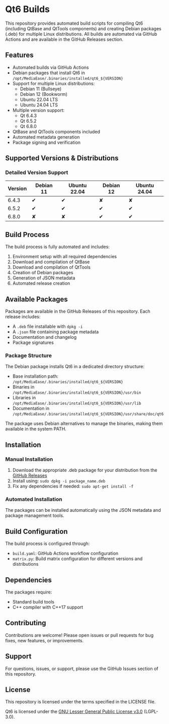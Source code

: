 # Qt6 Builds

This repository provides automated build scripts for compiling Qt6 (including QtBase and QtTools components) and creating Debian packages (.deb) for multiple Linux distributions. All builds are automated via GitHub Actions and are available in the GitHub Releases section.

## Features

- Automated builds via GitHub Actions
- Debian packages that install Qt6 in `/opt/MediaEase/.binaries/installed/qt6_${VERSION}`
- Support for multiple Linux distributions:
  - Debian 11 (Bullseye)
  - Debian 12 (Bookworm)
  - Ubuntu 22.04 LTS
  - Ubuntu 24.04 LTS
- Multiple version support:
  - Qt 6.4.3
  - Qt 6.5.2
  - Qt 6.8.0
- QtBase and QtTools components included
- Automated metadata generation
- Package signing and verification

## Supported Versions & Distributions

### Detailed Version Support

| Version | Debian 11 | Ubuntu 22.04 | Debian 12 | Ubuntu 24.04 |
|---------|-----------|--------------|-----------|--------------|
| 6.4.3   |     ✔     |      ✔       |     ✘     |      ✘       |
| 6.5.2   |     ✔     |      ✔       |     ✔     |      ✔       |
| 6.8.0   |     ✘     |      ✘       |     ✔     |      ✔       |

## Build Process

The build process is fully automated and includes:
1. Environment setup with all required dependencies
2. Download and compilation of QtBase
3. Download and compilation of QtTools
4. Creation of Debian packages
5. Generation of JSON metadata
6. Automated release creation

## Available Packages

Packages are available in the GitHub Releases of this repository. Each release includes:
- A `.deb` file installable with `dpkg -i`
- A `.json` file containing package metadata
- Documentation and changelog
- Package signatures

### Package Structure

The Debian package installs Qt6 in a dedicated directory structure:
- Base installation path: `/opt/MediaEase/.binaries/installed/qt6_${VERSION}`
- Binaries in `/opt/MediaEase/.binaries/installed/qt6_${VERSION}/usr/bin`
- Libraries in `/opt/MediaEase/.binaries/installed/qt6_${VERSION}/usr/lib`
- Documentation in `/opt/MediaEase/.binaries/installed/qt6_${VERSION}/usr/share/doc/qt6`

The package uses Debian alternatives to manage the binaries, making them available in the system PATH.

## Installation

### Manual Installation
1. Download the appropriate .deb package for your distribution from the [GitHub Releases](../../releases)
2. Install using: `sudo dpkg -i package_name.deb`
3. Fix any dependencies if needed: `sudo apt-get install -f`

### Automated Installation
The packages can be installed automatically using the JSON metadata and package management tools.

## Build Configuration

The build process is configured through:
- `build.yaml`: GitHub Actions workflow configuration
- `matrix.py`: Build matrix configuration for different versions and distributions

## Dependencies

The packages require:
- Standard build tools
- C++ compiler with C++17 support

## Contributing

Contributions are welcome! Please open issues or pull requests for bug fixes, new features, or improvements.

## Support

For questions, issues, or support, please use the GitHub Issues section of this repository.

## License

This repository is licensed under the terms specified in the LICENSE file.

Qt6 is licensed under the [GNU Lesser General Public License v3.0](https://www.gnu.org/licenses/lgpl-3.0.html) (LGPL-3.0).
